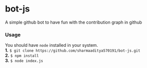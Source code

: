 # bot-js
A simple github bot to have fun with the contribution graph in github  
### Usage  
You should have `node` installed in your system.  
**1.** `$ git clone https://github.com/sharmaaditya570191/bot-js.git`  
**2.** `$ npm install`  
**3.** `$ node index.js`
